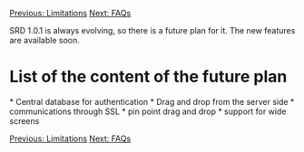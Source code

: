 <a href='http://code.google.com/p/simpleremotedesktop/wiki/Limitations'>Previous: Limitations</a>  <a href='http://code.google.com/p/simpleremotedesktop/wiki/FAQ'>Next: FAQs</a>

SRD 1.0.1 is always evolving, so there is a future plan for it. The new features are available soon.

<h1>List of the content of the future plan</h1>
  * Central database for authentication
  * Drag and drop from the server side
  * communications through SSL
  * pin point drag and drop
  * support for wide screens

<a href='http://code.google.com/p/simpleremotedesktop/wiki/Limitations'>Previous: Limitations</a>   <a href='http://code.google.com/p/simpleremotedesktop/wiki/FAQ'>Next: FAQs</a>
